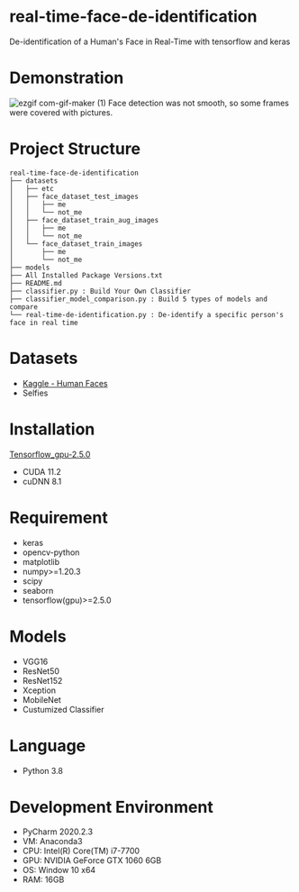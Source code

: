 # real-time-face-de-identification
 De-identification of a Human's Face in Real-Time with tensorflow and keras
 
# Demonstration
![ezgif com-gif-maker (1)](https://user-images.githubusercontent.com/93585651/214617538-57715bec-05c6-416f-8117-dc8e7ff94927.gif)
Face detection was not smooth, so some frames were covered with pictures.

# Project Structure
```
real-time-face-de-identification
├── datasets
│   ├── etc
│   ├── face_dataset_test_images
│   │   ├── me
│   │   └── not_me
│   ├── face_dataset_train_aug_images
│   │   ├── me
│   │   └── not_me
│   └── face_dataset_train_images
│       ├── me
│       └── not_me
├── models
├── All Installed Package Versions.txt
├── README.md
├── classifier.py : Build Your Own Classifier
├── classifier_model_comparison.py : Build 5 types of models and compare
└── real-time-de-identification.py : De-identify a specific person's face in real time
```
# Datasets
- [Kaggle - Human Faces](https://www.kaggle.com/datasets/ashwingupta3012/human-faces)
- Selfies

# Installation
[Tensorflow_gpu-2.5.0](https://www.tensorflow.org/install/source_windows#tested_build_configurations)
- CUDA 11.2
- cuDNN 8.1

# Requirement
- keras
- opencv-python
- matplotlib
- numpy>=1.20.3
- scipy
- seaborn
- tensorflow(gpu)>=2.5.0

# Models
- VGG16
- ResNet50
- ResNet152
- Xception
- MobileNet
- Custumized Classifier

# Language
- Python 3.8

# Development Environment
- PyCharm 2020.2.3
- VM: Anaconda3
- CPU: Intel(R) Core(TM) i7-7700
- GPU: NVIDIA GeForce GTX 1060 6GB
- OS: Window 10 x64
- RAM: 16GB
